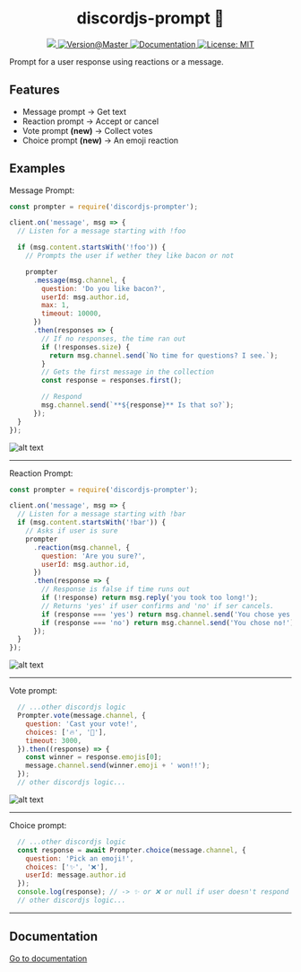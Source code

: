 <h1  align="center">discordjs-prompt 👋</h1>

<p align="center">
<a href="https://npmjs.com/package/discordjs-prompter">
<img  src="https://img.shields.io/npm/v/discordjs-prompter.svg"  />
</a>
<a href="https://github.com/joaquimnet/discordjs-prompter#readme" target="_blank">
<img src="https://img.shields.io/github/package-json/v/joaquimnet/discordjs-prompter/master.svg?color=yellow" alt="Version@Master" />
</a>
<a  href="https://joaquimnet.github.io/discordjs-prompter">
<img  alt="Documentation"  src="https://img.shields.io/badge/documentation-yes-green.svg"  target="_blank"  />
</a>
<a  href="https://github.com/joaquimnet/discordjs-prompter/blob/master/LICENSE">
<img  alt="License: MIT"  src="https://img.shields.io/badge/License-MIT-green.svg"  target="_blank"  />
</a>
</p>

Prompt for a user response using reactions or a message.

## Features
- Message prompt -> Get text
- Reaction prompt -> Accept or cancel
- Vote prompt **(new)** -> Collect votes
- Choice prompt **(new)** -> An emoji reaction

## Examples

Message Prompt:

```javascript
const prompter = require('discordjs-prompter');

client.on('message', msg => {
  // Listen for a message starting with !foo

  if (msg.content.startsWith('!foo')) {
    // Prompts the user if wether they like bacon or not

    prompter
      .message(msg.channel, {
        question: 'Do you like bacon?',
        userId: msg.author.id,
        max: 1,
        timeout: 10000,
      })
      .then(responses => {
        // If no responses, the time ran out
        if (!responses.size) {
          return msg.channel.send(`No time for questions? I see.`);
        }
        // Gets the first message in the collection
        const response = responses.first();

        // Respond
        msg.channel.send(`**${response}** Is that so?`);
      });
  }
});
```

![alt text](https://i.imgur.com/nNfBXYi.gif "Answering to the bot's question.")

* * *

Reaction Prompt:

```javascript
const prompter = require('discordjs-prompter');

client.on('message', msg => {
  // Listen for a message starting with !bar
  if (msg.content.startsWith('!bar')) {
    // Asks if user is sure
    prompter
      .reaction(msg.channel, {
        question: 'Are you sure?',
        userId: msg.author.id,
      })
      .then(response => {
        // Response is false if time runs out
        if (!response) return msg.reply('you took too long!');
        // Returns 'yes' if user confirms and 'no' if ser cancels.
        if (response === 'yes') return msg.channel.send('You chose yes!');
        if (response === 'no') return msg.channel.send('You chose no!');
      });
  }
});
```

![alt text](https://i.imgur.com/Uhko2lY.gif "Reacting to the bot's message")

* * *

Vote prompt:

```javascript
  // ...other discordjs logic
  Prompter.vote(message.channel, {
    question: 'Cast your vote!',
    choices: ['🔥', '💙'],
    timeout: 3000,
  }).then((response) => {
    const winner = response.emojis[0];
    message.channel.send(winner.emoji + ' won!!');
  });
  // other discordjs logic...
```

![alt text](https://i.imgur.com/jdNkRhi.gif "Voting on the message")

* * *

Choice prompt:

```javascript
  // ...other discordjs logic
  const response = await Prompter.choice(message.channel, {
    question: 'Pick an emoji!',
    choices: ['✨', '❌'],
    userId: message.author.id
  });
  console.log(response); // -> ✨ or ❌ or null if user doesn't respond
  // other discordjs logic...
```

* * *

## Documentation

[Go to documentation](https://joaquimnet.github.io/discordjs-prompter)